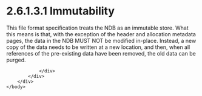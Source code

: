 <html dir="LTR" xmlns:mshelp="http://msdn.microsoft.com/mshelp" xmlns:ddue="http://ddue.schemas.microsoft.com/authoring/2003/5" xmlns:xlink="http://www.w3.org/1999/xlink" xmlns:tool="http://www.microsoft.com/tooltip">
    <head>
        <meta http-equiv="Content-Type" content="text/html; CHARSET=utf-8"></meta>
        <meta name="save" content="history"></meta>
        <title>2.6.1.3.1 Immutability</title>
        <xml>
            <mshelp:toctitle title="2.6.1.3.1 Immutability"></mshelp:toctitle>
            <mshelp:rltitle title="[MS-PST]: Immutability"></mshelp:rltitle>
            <mshelp:keyword index="A" term="a6b9c705-4036-421b-8493-2fb2bbb9f3a1"></mshelp:keyword>
            <mshelp:attr name="DCSext.ContentType" value="open specification"></mshelp:attr>
            <mshelp:attr name="AssetID" value="a6b9c705-4036-421b-8493-2fb2bbb9f3a1"></mshelp:attr>
            <mshelp:attr name="TopicType" value="kbRef"></mshelp:attr>
            <mshelp:attr name="DCSext.Title" value="[MS-PST]: Immutability" />
        </xml>
    </head>
    <body>
        <div id="header">
            <h1 class="heading">2.6.1.3.1 Immutability</h1>
        </div>
        <div id="mainSection">
            <div id="mainBody">
                <div id="allHistory" class="saveHistory"></div>
                <div id="sectionSection0" class="section" name="collapseableSection">
                    

<p>This file format specification treats the NDB as an immutable
store. What this means is that, with the exception of the header and allocation
metadata pages, the data in the NDB MUST NOT be modified in-place. Instead, a
new copy of the data needs to be written at a new location, and then, when all
references of the pre-existing data have been removed, the old data can be
purged.</p>


                </div>
            </div>
        </div>
    </body>
</html>
